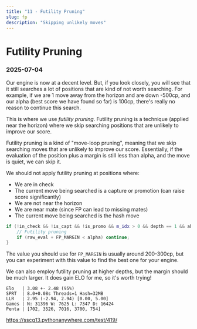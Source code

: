 ```yaml
---
title: "11 - Futility Pruning"
slug: fp
description: "Skipping unlikely moves"
---
```


# Futility Pruning
### 2025-07-04

Our engine is now at a decent level. But, if you look closely, you will see that it still searches a lot of positions that are kind of not worth searching. For example, if we are 1 move away from the horizon and are down -500cp, and our alpha (best score we have found so far) is 100cp, there's really no reason to continue this search. 

This is where we use *futility pruning*. Futility pruning is a technique (applied near the horizon) where we skip searching positions that are unlikely to improve our score.

Futility pruning is a kind of "move-loop pruning", meaning that we skip searching moves that are unlikely to improve our score. Essentially, if the evaluation of the position plus a margin is still less than alpha, and the move is quiet, we can skip it.

We should not apply futility pruning at positions where:
- We are in check
- The current move being searched is a capture or promotion (can raise score significantly)
- We are not near the horizon
- We are near mate (since FP can lead to missing mates)
- The current move being searched is the hash move

```cpp
if (!in_check && !is_capt && !is_promo && m_idx > 0 && depth == 1 && abs(alpha) < VALUE_MATE_MAX_PLY && abs(beta) < VALUE_MATE_MAX_PLY) {
	// Futility pruning
	if (raw_eval + FP_MARGIN < alpha) continue;
}
```

The value you should use for `FP_MARGIN` is usually around 200-300cp, but you can experiment with this value to find the best one for your engine.

We can also employ futility pruning at higher depths, but the margin should be much larger. It does gain ELO for me, so it's worth trying!

```
Elo   | 3.08 +- 2.48 (95%)
SPRT  | 8.0+0.08s Threads=1 Hash=32MB
LLR   | 2.95 (-2.94, 2.94) [0.00, 5.00]
Games | N: 31396 W: 7625 L: 7347 D: 16424
Penta | [702, 3526, 7016, 3700, 754]
```
https://sscg13.pythonanywhere.com/test/419/
